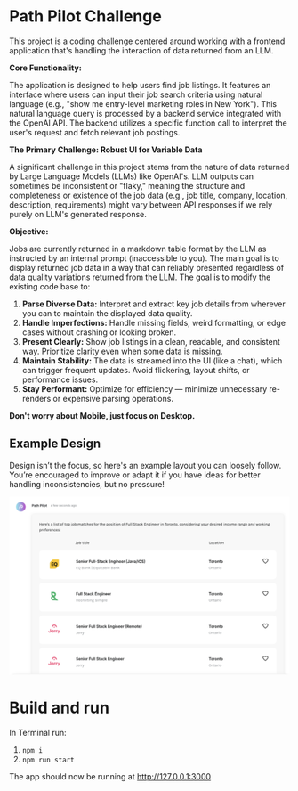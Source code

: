 # Path Pilot Challenge
This project is a coding challenge centered around working with a frontend application that's handling the interaction of data returned from an LLM.

**Core Functionality:**

The application is designed to help users find job listings. It features an interface where users can input their job search criteria using natural language (e.g., "show me entry-level marketing roles in New York"). This natural language query is processed by a backend service integrated with the OpenAI API. The backend utilizes a specific function call to interpret the user's request and fetch relevant job postings.

**The Primary Challenge: Robust UI for Variable Data**

A significant challenge in this project stems from the nature of data returned by Large Language Models (LLMs) like OpenAI's. LLM outputs can sometimes be inconsistent or "flaky," meaning the structure and completeness or existence of the job data (e.g., job title, company, location, description, requirements) might vary between API responses if we rely purely on LLM's generated response.

**Objective:**

Jobs are currently returned in a markdown table format by the LLM as instructed by an internal prompt (inaccessible to you).
The main goal is to display returned job data in a way that can reliably presented regardless of data quality variations returned from the LLM. The goal is to modify the existing code base to:

1. **Parse Diverse Data:** Interpret and extract key job details from wherever you can to maintain the displayed data quality.
2. **Handle Imperfections:** Handle missing fields, weird formatting, or edge cases without crashing or looking broken.
3. **Present Clearly:** Show job listings in a clean, readable, and consistent way. Prioritize clarity even when some data is missing.
4. **Maintain Stability:** The data is streamed into the UI (like a chat), which can trigger frequent updates. Avoid flickering, layout shifts, or performance issues.
5. **Stay Performant:** Optimize for efficiency — minimize unnecessary re-renders or expensive parsing operations.

**Don't worry about Mobile, just focus on Desktop.**

## Example Design

Design isn’t the focus, so here's an example layout you can loosely follow. You’re encouraged to improve or adapt it if you have ideas for better handling inconsistencies, but no pressure!

![Example Design](./EXAMPLE_DESIGN.png)

# Build and run

In Terminal run:
1. `npm i`
2. `npm run start`

The app should now be running at http://127.0.0.1:3000
